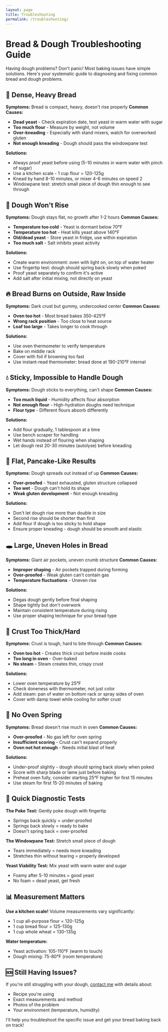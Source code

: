 ```yaml
---
layout: page
title: Troubleshooting
permalink: /troubleshooting/
---
```


# Bread & Dough Troubleshooting Guide

Having dough problems? Don't panic! Most baking issues have simple solutions. Here's your systematic guide to diagnosing and fixing common bread and dough problems.

## 🍞 Dense, Heavy Bread

**Symptoms:** Bread is compact, heavy, doesn't rise properly
**Common Causes:**
- **Dead yeast** - Check expiration date, test yeast in warm water with sugar
- **Too much flour** - Measure by weight, not volume
- **Over-kneading** - Especially with stand mixers, watch for overworked gluten
- **Not enough kneading** - Dough should pass the windowpane test

**Solutions:**
- Always proof yeast before using (5-10 minutes in warm water with pinch of sugar)
- Use a kitchen scale - 1 cup flour = 120-125g
- Knead by hand 8-10 minutes, or mixer 4-6 minutes on speed 2
- Windowpane test: stretch small piece of dough thin enough to see through

## 🥨 Dough Won't Rise

**Symptoms:** Dough stays flat, no growth after 1-2 hours
**Common Causes:**
- **Temperature too cold** - Yeast is dormant below 70°F
- **Temperature too hot** - Heat kills yeast above 140°F
- **Old/dead yeast** - Store yeast in fridge, use within expiration
- **Too much salt** - Salt inhibits yeast activity

**Solutions:**
- Create warm environment: oven with light on, on top of water heater
- Use fingertip test: dough should spring back slowly when poked
- Proof yeast separately to confirm it's active
- Add salt after initial mixing, not directly on yeast

## 🔥 Bread Burns on Outside, Raw Inside

**Symptoms:** Dark crust but gummy, undercooked center
**Common Causes:**
- **Oven too hot** - Most bread bakes 350-425°F
- **Wrong rack position** - Too close to heat source
- **Loaf too large** - Takes longer to cook through

**Solutions:**
- Use oven thermometer to verify temperature
- Bake on middle rack
- Cover with foil if browning too fast
- Use instant-read thermometer: bread done at 190-210°F internal

## 💧 Sticky, Impossible to Handle Dough

**Symptoms:** Dough sticks to everything, can't shape
**Common Causes:**
- **Too much liquid** - Humidity affects flour absorption
- **Not enough flour** - High-hydration doughs need technique
- **Flour type** - Different flours absorb differently

**Solutions:**
- Add flour gradually, 1 tablespoon at a time
- Use bench scraper for handling
- Wet hands instead of flouring when shaping
- Let dough rest 20-30 minutes (autolyse) before kneading

## 🧂 Flat, Pancake-Like Results

**Symptoms:** Dough spreads out instead of up
**Common Causes:**
- **Over-proofed** - Yeast exhausted, gluten structure collapsed
- **Too wet** - Dough can't hold its shape
- **Weak gluten development** - Not enough kneading

**Solutions:**
- Don't let dough rise more than double in size
- Second rise should be shorter than first
- Add flour if dough is too sticky to hold shape
- Ensure proper kneading - dough should be smooth and elastic

## 🕳️ Large, Uneven Holes in Bread

**Symptoms:** Giant air pockets, uneven crumb structure
**Common Causes:**
- **Improper shaping** - Air pockets trapped during forming
- **Over-proofed** - Weak gluten can't contain gas
- **Temperature fluctuations** - Uneven rise

**Solutions:**
- Degas dough gently before final shaping
- Shape tightly but don't overwork
- Maintain consistent temperature during rising
- Use proper shaping technique for your bread type

## 🥖 Crust Too Thick/Hard

**Symptoms:** Crust is tough, hard to bite through
**Common Causes:**
- **Oven too hot** - Creates thick crust before inside cooks
- **Too long in oven** - Over-baked
- **No steam** - Steam creates thin, crispy crust

**Solutions:**
- Lower oven temperature by 25°F
- Check doneness with thermometer, not just color
- Add steam: pan of water on bottom rack or spray sides of oven
- Cover with damp towel while cooling for softer crust

## 🍞 No Oven Spring

**Symptoms:** Bread doesn't rise much in oven
**Common Causes:**
- **Over-proofed** - No gas left for oven spring
- **Insufficient scoring** - Crust can't expand properly
- **Oven not hot enough** - Needs initial blast of heat

**Solutions:**
- Under-proof slightly - dough should spring back slowly when poked
- Score with sharp blade or lame just before baking
- Preheat oven fully, consider starting 25°F higher for first 15 minutes
- Use steam for first 15-20 minutes of baking

## 🧪 Quick Diagnostic Tests

**The Poke Test:** Gently poke dough with fingertip
- Springs back quickly = under-proofed
- Springs back slowly = ready to bake
- Doesn't spring back = over-proofed

**The Windowpane Test:** Stretch small piece of dough
- Tears immediately = needs more kneading
- Stretches thin without tearing = properly developed

**Yeast Viability Test:** Mix yeast with warm water and sugar
- Foamy after 5-10 minutes = good yeast
- No foam = dead yeast, get fresh

## 📊 Measurement Matters

**Use a kitchen scale!** Volume measurements vary significantly:
- 1 cup all-purpose flour = 120-125g
- 1 cup bread flour = 125-130g
- 1 cup whole wheat = 130-135g

**Water temperature:**
- Yeast activation: 105-110°F (warm to touch)
- Dough mixing: 75-80°F (room temperature)

## 🆘 Still Having Issues?

If you're still struggling with your dough, [contact me](/contact/) with details about:
- Recipe you're using
- Exact measurements and method
- Photos of the problem
- Your environment (temperature, humidity)

I'll help you troubleshoot the specific issue and get your bread baking back on track!